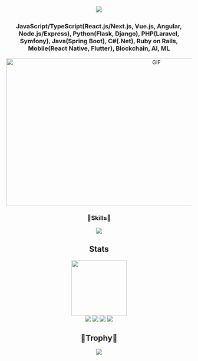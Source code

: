 <h1 align="center">
  <p align="center">
    <a href="https://github.com/H-Builder"><img src="https://readme-typing-svg.herokuapp.com/?lines=Full-Stack%20developer;7%2B%20years%20of%20coding%20experience;&font=Pacifico&center=true&width=650&height=120&color=58a6ff&vCenter=true&size=45%22"></a>
  </p>
</h1>
<h3 align="center">JavaScript/TypeScript(React.js/Next.js, Vue.js, Angular, Node.js/Express), Python(Flask, Django), PHP(Laravel, Symfony), Java(Spring Boot), C#(.Net), Ruby on Rails, Mobile(React Native, Flutter), Blockchain, AI, ML</h3>

<p align="center">
  <img alt="GIF" src="https://github.com/abhisheknaiidu/abhisheknaiidu/blob/master/code.gif?raw=true" width="800" height="400" />
</p>

<div align=center>
  <h3>💎Skills💎</h3>
    <img src="https://skillicons.dev/icons?i=python,django,flask,react,nextjs,vue,html,js,ts,css,nodejs,express,php,laravel,angular,java,ruby,blockchain,ai,ml,mysql,postgresql,mongodb,">
</div>

<div align=center> 
  <h2>Stats</h2>
  <img height=150px src="https://streak-stats.demolab.com?user=daynlight&theme=algolia"></br>
  <img src="https://github-profile-summary-cards.vercel.app/api/cards/repos-per-language?username=techguru536&theme=algolia">
  <img src="https://github-profile-summary-cards.vercel.app/api/cards/most-commit-language?username=techguru536&theme=algolia">
  <img src="https://github-profile-summary-cards.vercel.app/api/cards/stats?username=daynlight&theme=algolia">
  <img src="https://github-profile-summary-cards.vercel.app/api/cards/productive-time?username=daynlight&theme=algolia">
</div>

<div align=center>
  <h2>👑Trophy👑</h2>
  <img src = "https://github-profile-trophy.vercel.app/?username=daynlight&theme=algolia&column=-1&rank=-?">
</div>
